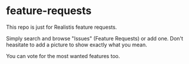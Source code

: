 # feature-requests
This repo is just for Realistis feature requests.

Simply search and browse "Issues" (Feature Requests) or add one.
Don't heasitate to add a picture to show exactly what you mean.

You can vote for the most wanted features too.
